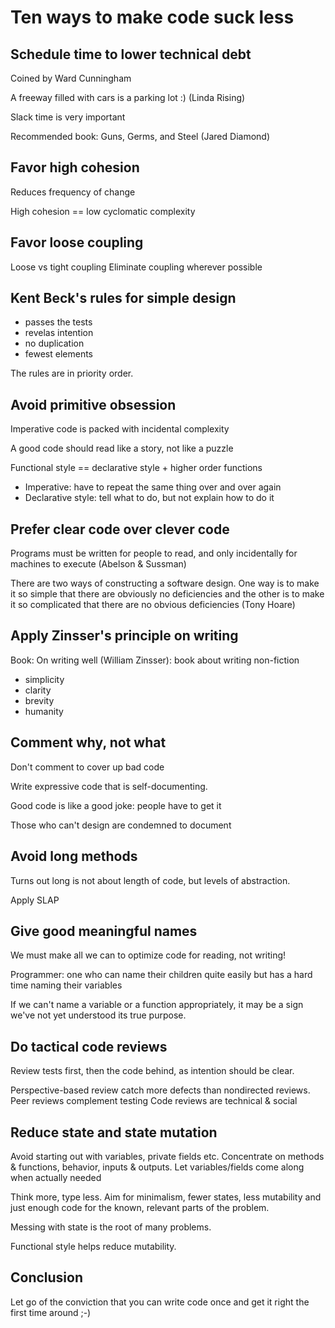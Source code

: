 # Ten ways to make code suck less

## Schedule time to lower technical debt
Coined by Ward Cunningham

A freeway filled with cars is a parking lot :) (Linda Rising)

Slack time is very important

Recommended book: Guns, Germs, and Steel (Jared Diamond)

## Favor high cohesion
Reduces frequency of change

High cohesion == low cyclomatic complexity

## Favor loose coupling
Loose vs tight coupling
Eliminate coupling wherever possible

## Kent Beck's rules for simple design
* passes the tests
* revelas intention
* no duplication
* fewest elements

The rules are in priority order.

## Avoid primitive obsession
Imperative code is packed with incidental complexity

A good code should read like a story, not like a puzzle

Functional style == declarative style + higher order functions

* Imperative: have to repeat the same thing over and over again
* Declarative style: tell what to do, but not explain how to do it

## Prefer clear code over clever code
Programs must be written for people to read, and only incidentally for machines to execute (Abelson & Sussman)

There are two ways of constructing a software design. One way is to make it so simple that there are obviously no deficiencies and the other is to make it so complicated that there are no obvious deficiencies (Tony Hoare)

## Apply Zinsser's principle on writing
Book: On writing well (William Zinsser): book about writing non-fiction

* simplicity
* clarity
* brevity
* humanity

## Comment why, not what
Don't comment to cover up bad code

Write expressive code that is self-documenting.

Good code is like a good joke: people have to get it

Those who can't design are condemned to document

## Avoid long methods
Turns out long is not about length of code, but levels of abstraction.

Apply SLAP

## Give good meaningful names
We must make all we can to optimize code for reading, not writing!

Programmer: one who can name their children quite easily but has a hard time naming their variables

If we can't name a variable or a function appropriately, it may be a sign we've not yet understood its true purpose.

## Do tactical code reviews
Review tests first, then the code behind, as intention should be clear.

Perspective-based review catch more defects than nondirected reviews. Peer reviews complement testing
Code reviews are technical & social

## Reduce state and state mutation
Avoid starting out with variables, private fields etc. Concentrate on methods & functions, behavior, inputs & outputs. Let variables/fields come along when actually needed

Think more, type less. Aim for minimalism, fewer states, less mutability and just enough code for the known, relevant parts of the problem.

Messing with state is the root of many problems.

Functional style helps reduce mutability.

## Conclusion
Let go of the conviction that you can write code once and get it right the first time around ;-)